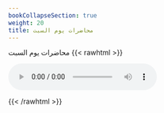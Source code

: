 ```yaml
---
bookCollapseSection: true
weight: 20
title: محاضرات يوم السبت
---
```


محاضرات يوم السبت
{{< rawhtml >}}

<audio controls src="/audio/a1.m4a" type="audio/m4a">

</audio>

{{< /rawhtml >}}

<br>
<br>
<br>
<br>
<br>
<br>
<br>
<br>
<br>
<br>
<br>
<br>
<br>
<br>
<br>
<br>
